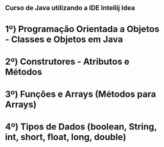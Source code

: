## Curso de Java utilizando a IDE Intellij Idea

# 1º) Programação Orientada a Objetos - Classes e Objetos em Java
# 2º) Construtores - Atributos e Métodos
# 3º) Funções e Arrays (Métodos para Arrays)
# 4º) Tipos de Dados (boolean, String, int, short, float, long, double)
